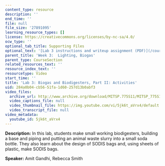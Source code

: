 ```yaml
---
content_type: resource
description: ''
end_time: ''
file: null
file_size: '27891095'
learning_resource_types: []
license: https://creativecommons.org/licenses/by-nc-sa/4.0/
ocw_type: ''
optional_tab_title: Supporting Files
optional_text: '[Lab 3 instructions and writeup assignment (PDF)](/courses/ec-711-d-lab-energy-spring-2011/resources/mitec_711s11_lab3_pres)'
parent_title: 'Week 3:  Lighting, Biogas'
parent_type: CourseSection
related_resources_text: ''
resource_index_text: ''
resourcetype: Video
start_time: ''
title: 'Lab 3: Biogas and Biodigesters, Part II: Activities'
uid: 284a0b04-cb56-51fa-1d60-257d13b0abf3
video_files:
  archive_url: http://www.archive.org/download/MITSP.775S11/MITSP_775S11lab03-2_300k.mp4
  video_captions_file: null
  video_thumbnail_file: https://img.youtube.com/vi/5jk6t_aVrx4/default.jpg
  video_transcript_file: null
video_metadata:
  youtube_id: 5jk6t_aVrx4
---
```


**Description:** In this lab, students make small working biodigesters, building a base and piping and putting an animal waste slurry into a small soda bottle. They also learn about the design of SODIS bags and, using sheets of plastic, make SODIS bags.

**Speaker:** Amit Gandhi, Rebecca Smith

